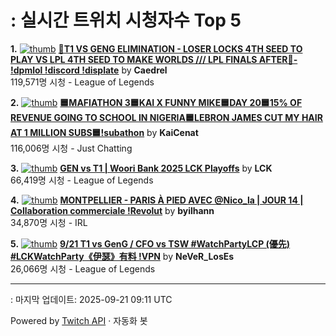 # : 실시간 트위치 시청자수 Top 5

**1.** [![thumb](https://static-cdn.jtvnw.net/previews-ttv/live_user_caedrel-320x180.jpg)](https://twitch.tv/Caedrel)
**[🔴T1 VS GENG ELIMINATION - LOSER LOCKS 4TH SEED TO PLAY VS LPL 4TH SEED TO MAKE WORLDS /// LPL FINALS AFTER🔴-  !dpmlol !discord !displate](https://twitch.tv/Caedrel)** by **Caedrel**<br>119,571명 시청  - League of Legends

**2.** [![thumb](https://static-cdn.jtvnw.net/previews-ttv/live_user_kaicenat-320x180.jpg)](https://twitch.tv/KaiCenat)
**[🟦MAFIATHON 3🟦KAI X FUNNY MIKE🟦DAY 20🟦15% OF REVENUE GOING TO SCHOOL IN NIGERIA🟦LEBRON JAMES CUT MY HAIR AT 1 MILLION SUBS🟦!subathon](https://twitch.tv/KaiCenat)** by **KaiCenat**<br>116,006명 시청  - Just Chatting

**3.** [![thumb](https://static-cdn.jtvnw.net/previews-ttv/live_user_lck-320x180.jpg)](https://twitch.tv/LCK)
**[GEN vs T1 | Woori Bank 2025 LCK Playoffs](https://twitch.tv/LCK)** by **LCK**<br>66,419명 시청  - League of Legends

**4.** [![thumb](https://static-cdn.jtvnw.net/previews-ttv/live_user_byilhann-320x180.jpg)](https://twitch.tv/byilhann)
**[MONTPELLIER - PARIS À PIED AVEC @Nico_la | JOUR 14 | Collaboration commerciale !Revolut](https://twitch.tv/byilhann)** by **byilhann**<br>34,870명 시청  - IRL

**5.** [![thumb](https://static-cdn.jtvnw.net/previews-ttv/live_user_never_loses-320x180.jpg)](https://twitch.tv/NeVeR_LosEs)
**[9/21 T1 vs GenG / CFO vs TSW  #WatchPartyLCP (優先) #LCKWatchParty《伊瑟》有料 !VPN](https://twitch.tv/NeVeR_LosEs)** by **NeVeR_LosEs**<br>26,066명 시청  - League of Legends


---
: 마지막 업데이트: 2025-09-21 09:11 UTC

Powered by [Twitch API](https://dev.twitch.tv/docs/api/reference) · 자동화 봇